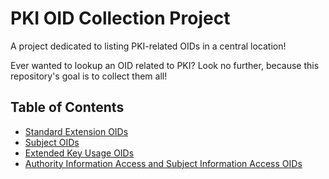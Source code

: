 # PKI OID Collection Project
A project dedicated to listing PKI-related OIDs in a central location!

Ever wanted to lookup an OID related to PKI? Look no further, because this repository's goal is to collect them all!

## Table of Contents
- [Standard Extension OIDs](standard_extension_oids.md)
- [Subject OIDs](subject_oids.md)
- [Extended Key Usage OIDs](extended_key_usage_oids.md)
- [Authority Information Access and Subject Information Access OIDs](authority_information_access_and_subject_information_access_oids.md)
